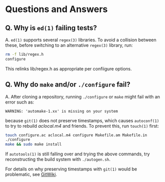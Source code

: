 # Questions and Answers

## Q. Why is `ed(1)` failing tests?

A. `ed(1)` supports several `regex(3)` libraries. To avoid a collision
between these, before switching to an alternative `regex(3)` library, run:

```bash
rm -f lib/regex.h
configure
```

This relinks lib/regex.h as appropriate per confiigure options.

## Q. Why do `make` and/or `./configure` fail?

A. After cloning a repository, running `./configure` or `make` might
   fail with an error such as:

```
WARNING: 'automake-1.xx' is missing on your system
```

because `git(1)` does not preserve timestamps, which causes
`autoconf(1)` to try to rebuild _aclocal.m4_ and friends. To prevent
this, run `touch(1)` first:

```bash
touch configure.ac aclocal.m4 configure Makefile.am Makefile.in
./configure
make && sudo make install
```

If `autotools(1)` is still falling over and trying the above commands,
try reconstructing the build system with `./autogen.sh`.

For details on why preserving timestamps with `git(1)` would be
problematic, see
[GitWiki](https://git.wiki.kernel.org/index.php/Git_FAQ#Why_isn.27t_Git_preserving_modification_time_on_files.3F).
